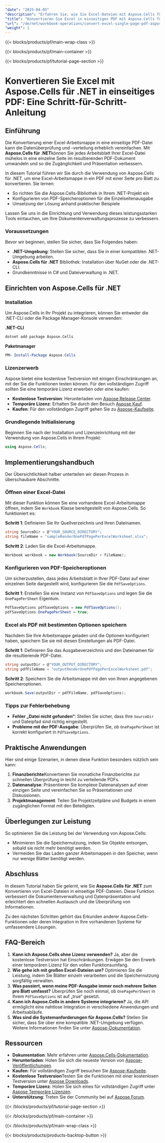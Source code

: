 ```yaml
---
"date": "2025-04-05"
"description": "Erfahren Sie, wie Sie Excel-Dateien mit Aspose.Cells für .NET in einseitige PDFs konvertieren. Optimieren Sie Ihre Datenpräsentation mit dieser leicht verständlichen Anleitung."
"title": "Konvertieren Sie Excel in einseitiges PDF mit Aspose.Cells für .NET – Eine Schritt-für-Schritt-Anleitung"
"url": "/de/net/workbook-operations/convert-excel-single-page-pdf-aspose-cells/"
"weight": 1
---
```


{{< blocks/products/pf/main-wrap-class >}}

{{< blocks/products/pf/main-container >}}

{{< blocks/products/pf/tutorial-page-section >}}


# Konvertieren Sie Excel mit Aspose.Cells für .NET in einseitiges PDF: Eine Schritt-für-Schritt-Anleitung

## Einführung

Die Konvertierung einer Excel-Arbeitsmappe in eine einseitige PDF-Datei kann die Datenüberprüfung und -verteilung erheblich vereinfachen. Mit **Aspose.Cells für .NET**können Sie jedes Arbeitsblatt Ihrer Excel-Datei mühelos in eine einzelne Seite im resultierenden PDF-Dokument umwandeln und so die Zugänglichkeit und Präsentation verbessern.

In diesem Tutorial führen wir Sie durch die Verwendung von Aspose.Cells für .NET, um eine Excel-Arbeitsmappe in ein PDF mit einer Seite pro Blatt zu konvertieren. Sie lernen:
- So richten Sie die Aspose.Cells-Bibliothek in Ihrem .NET-Projekt ein
- Konfigurieren von PDF-Speicheroptionen für die Einzelseitenausgabe
- Umsetzung der Lösung anhand praktischer Beispiele

Lassen Sie uns in die Einrichtung und Verwendung dieses leistungsstarken Tools eintauchen, um Ihre Dokumentenverwaltungsprozesse zu verbessern.

### Voraussetzungen

Bevor wir beginnen, stellen Sie sicher, dass Sie Folgendes haben:
- **.NET-Umgebung**: Stellen Sie sicher, dass Sie in einer kompatiblen .NET-Umgebung arbeiten.
- **Aspose.Cells für .NET** Bibliothek: Installation über NuGet oder die .NET-CLI.
- Grundkenntnisse in C# und Dateiverwaltung in .NET.

## Einrichten von Aspose.Cells für .NET

### Installation

Um Aspose.Cells in Ihr Projekt zu integrieren, können Sie entweder die .NET-CLI oder die Package Manager-Konsole verwenden:

**.NET-CLI**

```bash
dotnet add package Aspose.Cells
```

**Paketmanager**

```powershell
PM> Install-Package Aspose.Cells
```

### Lizenzerwerb

Aspose bietet eine kostenlose Testversion mit einigen Einschränkungen an, mit der Sie die Funktionen testen können. Für den vollständigen Zugriff sollten Sie eine temporäre Lizenz erwerben oder eine kaufen:
- **Kostenlose Testversion**: Herunterladen von [Aspose Release Center](https://releases.aspose.com/cells/net/).
- **Temporäre Lizenz**: Erhalten Sie durch den Besuch [Aspose Kauf](https://purchase.aspose.com/temporary-license/).
- **Kaufen**: Für den vollständigen Zugriff gehen Sie zu [Aspose-Kaufseite](https://purchase.aspose.com/buy).

### Grundlegende Initialisierung

Beginnen Sie nach der Installation und Lizenzeinrichtung mit der Verwendung von Aspose.Cells in Ihrem Projekt:

```csharp
using Aspose.Cells;
```

## Implementierungshandbuch

Der Übersichtlichkeit halber unterteilen wir diesen Prozess in überschaubare Abschnitte.

### Öffnen einer Excel-Datei

Mit dieser Funktion können Sie eine vorhandene Excel-Arbeitsmappe öffnen, indem Sie `Workbook` Klasse bereitgestellt von Aspose.Cells. So funktioniert es:

**Schritt 1**: Definieren Sie Ihr Quellverzeichnis und Ihren Dateinamen.

```csharp
string SourceDir = @"YOUR_SOURCE_DIRECTORY";
string fileName = "sampleRenderOnePdfPagePerExcelWorksheet.xlsx";
```

**Schritt 2**: Laden Sie die Excel-Arbeitsmappe.

```csharp
Workbook workbook = new Workbook(SourceDir + fileName);
```

### Konfigurieren von PDF-Speicheroptionen

Um sicherzustellen, dass jedes Arbeitsblatt in Ihrer PDF-Datei auf einer einzelnen Seite dargestellt wird, konfigurieren Sie die `PdfSaveOptions`.

**Schritt 1**: Erstellen Sie eine Instanz von `PdfSaveOptions` und legen Sie die `OnePagePerSheet` Eigentum.

```csharp
PdfSaveOptions pdfSaveOptions = new PdfSaveOptions();
pdfSaveOptions.OnePagePerSheet = true;
```

### Excel als PDF mit bestimmten Optionen speichern

Nachdem Sie Ihre Arbeitsmappe geladen und die Optionen konfiguriert haben, speichern Sie sie mit diesen Einstellungen als PDF-Datei.

**Schritt 1**: Definieren Sie das Ausgabeverzeichnis und den Dateinamen für die resultierende PDF-Datei.

```csharp
string outputDir = @"YOUR_OUTPUT_DIRECTORY";
string pdfFileName = "outputRenderOnePdfPagePerExcelWorksheet.pdf";
```

**Schritt 2**: Speichern Sie die Arbeitsmappe mit den von Ihnen angegebenen Speicheroptionen.

```csharp
workbook.Save(outputDir + pdfFileName, pdfSaveOptions);
```

### Tipps zur Fehlerbehebung

- **Fehler „Datei nicht gefunden“**: Stellen Sie sicher, dass Ihre `SourceDir` und Dateipfad sind richtig eingestellt.
- **Probleme mit der PDF-Ausgabe**: Überprüfen Sie, ob `OnePagePerSheet` ist korrekt konfiguriert in `PdfSaveOptions`.

## Praktische Anwendungen

Hier sind einige Szenarien, in denen diese Funktion besonders nützlich sein kann:
1. **Finanzberichte**Konvertieren Sie monatliche Finanzberichte zur schnellen Überprüfung in leicht zu verteilende PDFs.
2. **Datenanalyse**: Präsentieren Sie komplexe Datenanalysen auf einer einzigen Seite und vereinfachen Sie so Präsentationen und Diskussionen.
3. **Projektmanagement**: Teilen Sie Projektzeitpläne und Budgets in einem zugänglichen Format mit den Beteiligten.

## Überlegungen zur Leistung

So optimieren Sie die Leistung bei der Verwendung von Aspose.Cells:
- Minimieren Sie die Speichernutzung, indem Sie Objekte entsorgen, sobald sie nicht mehr benötigt werden.
- Vermeiden Sie das Laden ganzer Arbeitsmappen in den Speicher, wenn nur wenige Blätter benötigt werden.

## Abschluss

In diesem Tutorial haben Sie gelernt, wie Sie **Aspose.Cells für .NET** zum Konvertieren von Excel-Dateien in einseitige PDF-Dateien. Diese Funktion verbessert die Dokumentenverwaltung und Datenpräsentation und erleichtert den schnellen Austausch und die Überprüfung von Informationen.

Zu den nächsten Schritten gehört das Erkunden anderer Aspose.Cells-Funktionen oder deren Integration in Ihre vorhandenen Systeme für umfassendere Lösungen.

## FAQ-Bereich

1. **Kann ich Aspose.Cells ohne Lizenz verwenden?** 
   Ja, aber die kostenlose Testversion hat Einschränkungen. Erwägen Sie den Erwerb einer temporären Lizenz für den vollen Funktionsumfang.
2. **Wie gehe ich mit großen Excel-Dateien um?**
   Optimieren Sie die Leistung, indem Sie Blätter einzeln verarbeiten und die Speichernutzung sorgfältig verwalten.
3. **Was passiert, wenn meine PDF-Ausgabe immer noch mehrere Seiten pro Blatt umfasst?**
   Überprüfen Sie noch einmal, ob `OnePagePerSheet` in Ihrem `PdfSaveOptions` ist auf „true“ gesetzt.
4. **Kann ich Aspose.Cells in andere Systeme integrieren?**
   Ja, die API ermöglicht eine nahtlose Integration in verschiedene Anwendungen und Arbeitsabläufe.
5. **Was sind die Systemanforderungen für Aspose.Cells?**
   Stellen Sie sicher, dass Sie über eine kompatible .NET-Umgebung verfügen. Weitere Informationen finden Sie unter [Aspose-Dokumentation](https://reference.aspose.com/cells/net/).

## Ressourcen

- **Dokumentation**: Mehr erfahren unter [Aspose.Cells-Dokumentation](https://reference.aspose.com/cells/net/).
- **Herunterladen**: Holen Sie sich die neueste Version von [Aspose-Veröffentlichungen](https://releases.aspose.com/cells/net/).
- **Kaufen**: Für vollständigen Zugriff besuchen Sie [Aspose-Kaufseite](https://purchase.aspose.com/buy).
- **Kostenlose Testversion**Testen Sie die Funktionen mit einer kostenlosen Testversion unter [Aspose Downloads](https://releases.aspose.com/cells/net/).
- **Temporäre Lizenz**: Holen Sie sich eines für vollständigen Zugriff unter [Aspose Temporäre Lizenzen](https://purchase.aspose.com/temporary-license/).
- **Unterstützung**: Treten Sie der Community bei auf [Aspose Forum](https://forum.aspose.com/c/cells/9).

{{< /blocks/products/pf/tutorial-page-section >}}

{{< /blocks/products/pf/main-container >}}

{{< /blocks/products/pf/main-wrap-class >}}

{{< blocks/products/products-backtop-button >}}